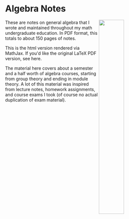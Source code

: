 # Algebra Notes

<img src="../../../png/algebra/algebra.png" style="float: right; width:40%"/>
These are notes on general algebra that I wrote and maintained throughout my math undergraduate education. 
In PDF format, this totals to about 150 pages of notes.

This is the html version rendered via MathJax. If you'd like the original LaTeX PDF version, see here.

The material here 
covers about a semester and a half worth of algebra courses, starting from group theory and ending in module theory.
A lot of this material was inspired from lecture notes, homework assignments, and course exams I took
(of course no actual duplication of exam material).
